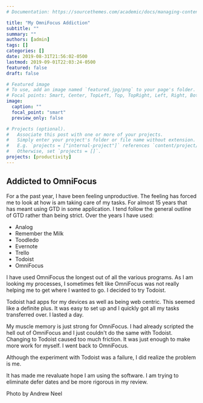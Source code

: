 ```yaml
---
# Documentation: https://sourcethemes.com/academic/docs/managing-content/

title: "My OmniFocus Addiction"
subtitle: ""
summary: ""
authors: [admin]
tags: []
categories: []
date: 2019-08-31T21:56:02-0500
lastmod: 2019-09-01T22:03:24-0500
featured: false
draft: false

# Featured image
# To use, add an image named `featured.jpg/png` to your page's folder.
# Focal points: Smart, Center, TopLeft, Top, TopRight, Left, Right, BottomLeft, Bottom, BottomRight.
image:
  caption: ""
  focal_point: "smart"
  preview_only: false

# Projects (optional).
#   Associate this post with one or more of your projects.
#   Simply enter your project's folder or file name without extension.
#   E.g. `projects = ["internal-project"]` references `content/project/deep-learning/index.md`.
#   Otherwise, set `projects = []`.
projects: [productivity]
---
```


## Addicted to OmniFocus

For a the past year, I have been feeling unproductive. The feeling has forced me to look at how is am taking care of my tasks. For almost 15 years that has meant using GTD in some application. I tend follow the general outline of GTD rather than being strict. Over the years I have used:

- Analog
- Remember the Milk
- Toodledo
- Evernote
- Trello
- Todoist
- OmniFocus

I have used OmniFocus the longest out of all the various programs. As I am looking my processes, I sometimes felt like OmniFocus was not really helping me to get where I wanted to go. I decided to try Todoist. 

Todoist had apps for my devices as well as being web centric. This seemed like a definite plus. It was easy to set up and I quickly got all my tasks transferred over. I lasted a day. 

My muscle memory is just strong for OmniFocus. I had already scripted the hell out of OmniFocus and I just couldn't do the same with Todoist. Changing to Todoist caused too much friction. It was just enough to make more work for myself. I went back to OmniFocus. 

Although the experiment with Todoist was a failure, I did realize the problem is me. 

It has made me revaluate hope I am using the software. I am trying to eliminate defer dates and be more rigorous in my review. 


Photo by Andrew Neel